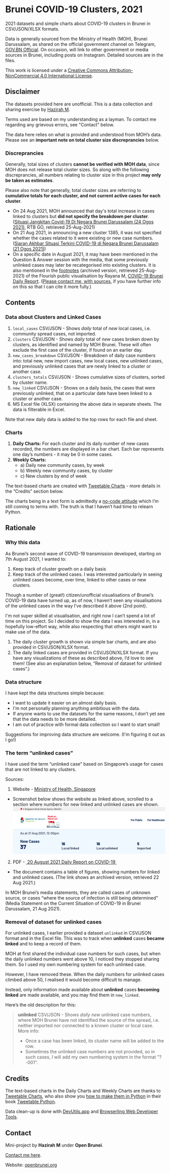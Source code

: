# Brunei COVID-19 Clusters, 2021

2021 datasets and simple charts about COVID-19 clusters in Brunei in CSV/JSON/XLSX formats.

Data is generally sourced from the Ministry of Health (MOH), Brunei Darussalam, as shared on the official government channel on Telegram, [GOV.BN Official][1]. On occasion, will link to other government or media sources in Brunei, including posts on Instagram. Detailed sources are in the files.

This work is licensed under a [Creative Commons Attribution-NonCommercial 4.0 International License][2].

## Disclaimer

The datasets provided here are unofficial. This is a data collection and sharing exercise by [Hazirah M][3].

Terms used are based on my understanding as a layman. To contact me regarding any grievous errors, see "Contact" below.

The data here relies on what is provided and understood from MOH’s data. Please see an **important note on total cluster size discreprancies** below.

### Discreprancies

Generally, total sizes of clusters **cannot be verified with MOH data**, since MOH does not release total cluster sizes. So along with the following discreprancies, all numbers relating to cluster size in this project **may only be taken as estimates**.

Please also note that generally, total cluster sizes are referring to **cumulative totals for each cluster, and not current active cases for each cluster**.

* On 24 Aug 2021, MOH announced that day's total increase in cases linked to clusters but **did not specify the breakdown per cluster**. ([Situasi Jangkitan Covid-19 Di Negara Brunei Darussalam (24 Ogos 2021)](https://www.rtbgo.bn/play?scheme=205&p_type=true&id=3752&eps_id=3806), RTB GO, retrieved 25-Aug-2021)
* On 21 Aug 2021, in announcing a new cluster 1385, it was not specified whether the cases related to it were existing or new case numbers. ([Siaran Akhbar Situasi Terkini COVID-19 di Negara Brunei Darussalam (21 Ogos 2021)](https://t.me/govbnofficial/2832))
* On a specific date in August 2021, it may have been mentioned in the Question & Answer session with the media, that some previously unlinked cases may later be recategorised into existing clusters. It is also mentioned in the [footnotes](https://archive.ph/yGBU4) (archived version, retrieved 25-Aug-2021) of the Flourish public visualisation by Rayana M, [COVID-19 Brunei Daily Report](https://public.flourish.studio/visualisation/7014155/). ([Please contact me, with sources][4], if you have further info on this so that I can cite it more fully.)

## Contents

### Data about Clusters and Linked Cases

1. `local_cases` CSV/JSON - Shows _daily_ total of _new_ local cases, i.e. community spread cases, not imported.
2. `clusters` CSV/JSON - Shows _daily_ total of _new_ cases broken down by clusters, as identified and named by MOH Brunei. These will often exclude the first case of the cluster, if found on an earlier day.
3. `new_cases_breakdown` CSV/JSON - Breakdown of daily case numbers into: total new, new import cases, new local cases, new unlinked cases, and previously unlinked cases that are newly linked to a cluster or another case.
4. `clusters_totals` CSV/JSON - Shows cumulative sizes of clusters, sorted by cluster name.
5. `new_linked` CSV/JSON - Shows on a daily basis, the cases that were previously unlinked, that on a particular date have been linked to a cluster or another case.
6. MS Excel file (XLSX) containing the above data in separate sheets. The data is filterable in Excel.

Note that new daily data is added to the top rows for each file and sheet.

### Charts

1. **Daily Charts:** For each cluster and its daily number of new cases recorded, the numbers are displayed in a bar chart. Each bar represents one day’s numbers - it may be 0 in some cases.
2. **Weekly Charts:**
	- a) Daily new community cases, by week
	- b) Weekly new community cases, by cluster
	- c) New clusters by end of week

The text-based charts are created with [Tweetable Charts][4] - more details in the “Credits” section below.

The charts being in a text form is admittedly a [no-code attitude][5] which I’m still coming to terms with. The truth is that I haven’t had time to relearn Python.

## Rationale

### Why this data

As Brunei’s second wave of COVID-19 transmission developed, starting on 7th August 2021, I wanted to:

1. Keep track of cluster growth on a daily basis
2. Keep track of the unlinked cases. I was interested particularly in seeing unlinked cases become, over time, linked to other cases or new clusters.

Though a number of (great!) citizen/unofficial visualisations of Brunei’s COVID-19 data have turned up, as of now, I haven’t seen any visualisations of the unlinked cases in the way I’ve described it above (2nd point).

I'm not super skilled at visualisation, and right now I can’t spend a lot of time on this project. So I decided to show the data I was interested in, in a hopefully low-effort way, while also respecting that others might want to make use of the data.

1. The daily cluster growth is shown via simple bar charts, and are also provided in CSV/JSON/XLSX format.
2. The daily linked cases are provided in CSV/JSON/XLSX format. If you have any visualizations of these as described above, I’d love to see them! (See also an explanation below, “Removal of dataset for unlinked cases”.)

### Data structure

I have kept the data structures simple because:

* I want to update it easier on an almost daily basis.
* I'm not personally planning anything ambitious with the data.
* If anyone wants to use the datasets for the same reasons, I don’t yet see that the data needs to be more detailed.
* I am out of practice with formal data collection so I want to start small!

Suggestions for improving data structure are welcome. (I'm figuring it out as I go!)

### The term “unlinked cases”

I have used the term “unlinked case” based on Singapore’s usage for cases that are not linked to any clusters.

Sources:

1.  Website - [Ministry of Health, Singapore][6]
- Screenshot below shows the website as linked above, scrolled to a section where numbers for new linked and unlinked cases are shown.
	![Screenshot of Ministry of Health Singapore website https://www.moh.gov.sg/ . Retrieved 22 Aug 2021.][image-1]
2. PDF - [ 20 August 2021 Daily Report on COVID-19 ][7]
- The document contains a table of figures, showing numbers for linked and unlinked cases. (The link shows an archived version, retrieved 22 Aug 2021.)

In MOH Brunei’s media statements, they are called cases of unknown source, or cases “where the source of infection is still being determined” (Media Statement on the Current Situation of COVID-19 in Brunei Darussalam, 21 Aug 2021).

### Removal of dataset for unlinked cases

For unlinked cases, I earlier provided a dataset `unlinked` in CSV/JSON format and in the Excel file. This was to track when **unlinked** cases **became linked** and to keep a record of them.

MOH at first shared the individual case numbers for such cases, but when the daily unlinked numbers went above 10, I noticed they stopped sharing them. So I used my own numbering system for each unlinked case.

However, I have removed these. When the daily numbers for unlinked cases climbed above 50, I realised it would become difficult to manage.

Instead, only information made available about **unlinked** cases **becoming linked** are made available, and you may find them in `new_linked`.

Here’s the old description for this:

> **unlinked** CSV/JSON - Shows _daily new_ unlinked case numbers, where MOH Brunei have not identified the source of the spread, i.e. neither imported nor connected to a known cluster or local case. More info:
> - Once a case has been linked, its cluster name will be added to the row.
> - Sometimes the unlinked case numbers are not provided, so in such cases, I will add my own numbering system in the format "?-001".

## Credits

The text-based charts in the Daily Charts and Weekly Charts are thanks to [Tweetable Charts][8], who also show you [how to make them in Python][9] in their book [Tweetable Python][10].

Data clean-up is done with [DevUtils.app][11] and [Browserling Web Developer Tools][12].

## Contact

Mini-project by **Hazirah M** under **Open Brunei**.

[Contact me here][13].

Website: [openbrunei.org][14]

[1]:	https://t.me/govbnofficial
[2]:	http://creativecommons.org/licenses/by-nc/4.0/
[3]:	https://possiblyzebra.notion.site/Contact-Me-e88daff714834f3a9fac11413ed48b6
[4]:	https://tweetable-charts.agiliq.com/
[5]:	https://en.wikipedia.org/wiki/No-code_development_platform
[6]:	https://www.moh.gov.sg/
[7]:	http://web.archive.org/web/20210822064653/https://www.moh.gov.sg/docs/librariesprovider5/local-situation-report/ceg_20210820_daily_report_on_covid-19.pdf
[8]:	https://tweetable-charts.agiliq.com/
[9]:	https://books.agiliq.com/projects/tweetable-python/en/latest/ascii-art.html#horizontal-bar-graphs
[10]:	https://books.agiliq.com/projects/tweetable-python/
[11]:	https://devutils.app/
[12]:	https://www.browserling.com/tools/
[13]:	https://possiblyzebra.notion.site/Contact-Me-e88daff714834f3a9fac11413ed48b6
[14]:	http://openbrunei.org

[image-1]:	https://github.com/openbrunei/brunei-covid19-clusters/raw/main/assets/moh-sg_unlinked_retr2021-08-22.png